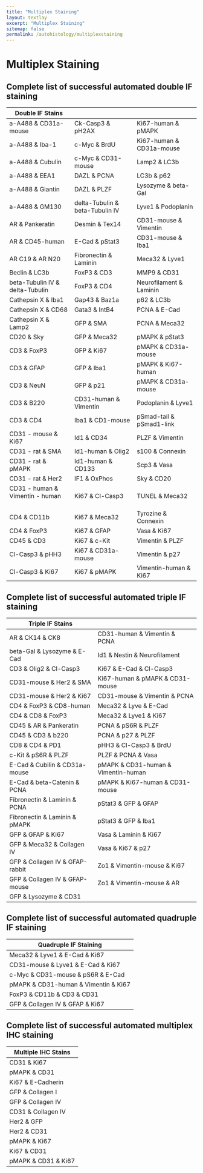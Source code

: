 ```yaml
---
title: "Multiplex Staining"
layout: textlay
excerpt: "Multiplex Staining"
sitemap: false
permalink: /autohistology/multiplexstaining
---
```


# Multiplex Staining

## Complete list of successful automated double IF staining

| Double IF Stains                                       |                                                         |                          |
|--------------------------------------------------------|---------------------------------------------------------|--------------------------|
| a-A488 & CD31a-mouse                                   | Ck-Casp3 & pH2AX                                        | Ki67-human & pMAPK       |
| a-A488 & Iba-1                                         | c-Myc & BrdU                                            | Ki67-human & CD31a-mouse |
| a-A488 & Cubulin                                       | c-Myc & CD31-mouse                                      | Lamp2 & LC3b             |
| a-A488 & EEA1                                          | DAZL & PCNA                                             | LC3b & p62               |
| a-A488 & Giantin                                       | DAZL & PLZF                                             | Lysozyme & beta-Gal      |
| a-A488 & GM130                                         | delta-Tubulin & beta-Tubulin IV  &nbsp;  &nbsp;  &nbsp; | Lyve1 & Podoplanin       |
| AR & Pankeratin                                        | Desmin & Tex14                                          | CD31-mouse & Vimentin    |
| AR & CD45-human                                        | E-Cad & pStat3                                          | CD31-mouse & Iba1        |
| AR C19 & AR N20                                        | Fibronectin & Laminin                                   | Meca32 & Lyve1           |
| Beclin & LC3b                                          | FoxP3 & CD3                                             | MMP9 & CD31              |
| beta-Tubulin IV & delta-Tubulin                        | FoxP3 & CD4                                             | Neurofilament & Laminin  |
| Cathepsin X & Iba1                                     | Gap43 & Baz1a                                           | p62 & LC3b               |
| Cathepsin X & CD68                                     | Gata3 & IntB4                                           | PCNA & E-Cad             |
| Cathepsin X & Lamp2                                    | GFP & SMA                                               | PCNA & Meca32            |
| CD20 & Sky                                             | GFP & Meca32                                            | pMAPK & pStat3           |
| CD3 & FoxP3                                            | GFP & Ki67                                              | pMAPK & CD31a-mouse      |
| CD3 & GFAP                                             | GFP & Iba1                                              | pMAPK & Ki67-human       |
| CD3 & NeuN                                             | GFP & p21                                               | pMAPK & CD31a-mouse      |
| CD3 & B220                                             | CD31-human & Vimentin                                   | Podoplanin & Lyve1       |
| CD3 & CD4                                              | Iba1 & CD1-mouse                                        | pSmad-tail & pSmad1-link |
| CD31 - mouse & Ki67                                    | Id1 & CD34                                              | PLZF & Vimentin          |
| CD31 - rat & SMA                                       | Id1-human & Olig2                                       | s100 & Connexin          |
| CD31 - rat & pMAPK                                     | Id1-human & CD133                                       | Scp3 & Vasa              |
| CD31 - rat & Her2                                      | IF1 & OxPhos                                            | Sky & CD20               |
| CD31 - human & Vimentin - human &nbsp;  &nbsp;  &nbsp; | Ki67 & Cl-Casp3                                         | TUNEL & Meca32           |
| CD4 & CD11b                                            | Ki67 & Meca32                                           | Tyrozine & Connexin      |
| CD4 & FoxP3                                            | Ki67 & GFAP                                             | Vasa & Ki67              |
| CD45 & CD3                                             | Ki67 & c-Kit                                            | Vimentin & PLZF          |
| Cl-Casp3 & pHH3                                        | Ki67 & CD31a-mouse                                      | Vimentin & p27           |
| Cl-Casp3 & Ki67                                        | Ki67 & pMAPK                                            | Vimentin-human & Ki67    |

## Complete list of successful automated triple IF staining

| Triple IF Stains                                    |                                     |
|-----------------------------------------------------|-------------------------------------|
| AR & CK14 & CK8                                     | CD31-human & Vimentin & PCNA        |
| beta-Gal & Lysozyme & E-Cad                         | Id1 & Nestin & Neurofilament        |
| CD3 & Olig2 & Cl-Casp3                              | Ki67 & E-Cad & Cl-Casp3             |
| CD31-mouse & Her2 & SMA                             | Ki67-human & pMAPK & CD31-mouse     |
| CD31-mouse & Her2 & Ki67                            | CD31-mouse & Vimentin & PCNA        |
| CD4 & FoxP3 & CD8-human                             | Meca32 & Lyve & E-Cad               |
| CD4 & CD8 & FoxP3                                   | Meca32 & Lyve1 & Ki67               |
| CD45 & AR & Pankeratin                              | PCNA & pS6R & PLZF                  |
| CD45 & CD3 & b220                                   | PCNA & p27 & PLZF                   |
| CD8 & CD4 & PD1                                     | pHH3 & Cl-Casp3 & BrdU              |
| c-Kit & pS6R & PLZF                                 | PLZF & PCNA & Vasa                  |
| E-Cad & Cubilin & CD31a-mouse                       | pMAPK & CD31-human & Vimentin-human |
| E-Cad & beta-Catenin & PCNA                         | pMAPK & Ki67-human & CD31-mouse     |
| Fibronectin & Laminin & PCNA                        | pStat3 & GFP & GFAP                 |
| Fibronectin & Laminin & pMAPK                       | pStat3 & GFP & Iba1                 |
| GFP & GFAP & Ki67                                   | Vasa & Laminin & Ki67               |
| GFP & Meca32 & Collagen IV                          | Vasa & Ki67 & p27                   |
| GFP & Collagen IV & GFAP-rabbit                     | Zo1 & Vimentin-mouse & Ki67         |
| GFP & Collagen IV & GFAP-mouse &nbsp; &nbsp; &nbsp; | Zo1 & Vimentin-mouse & AR           |
| GFP & Lysozyme & CD31                               |                                     |

## Complete list of successful automated quadruple IF staining

| Quadruple IF Staining				   |
|--------------------------------------|
| Meca32 & Lyve1 & E-Cad & Ki67        |
| CD31-mouse & Lyve1 & E-Cad & Ki67    |
| c-Myc & CD31-mouse & pS6R & E-Cad    |
| pMAPK & CD31-human & Vimentin & Ki67 |
| FoxP3 & CD11b & CD3 & CD31           |
| GFP & Collagen IV & GFAP & Ki67      |

## Complete list of successful automated multiplex IHC staining

| Multiple IHC Stains |
|---------------------|
| CD31 & Ki67         |
| pMAPK & CD31        |
| Ki67 & E-Cadherin   |
| GFP & Collagen I    |
| GFP & Collagen IV   |
| CD31 & Collagen IV  |
| Her2 & GFP          |
| Her2 & CD31         |
| pMAPK & Ki67        |
| Ki67 & CD31         |
| pMAPK & CD31 & Ki67 |
